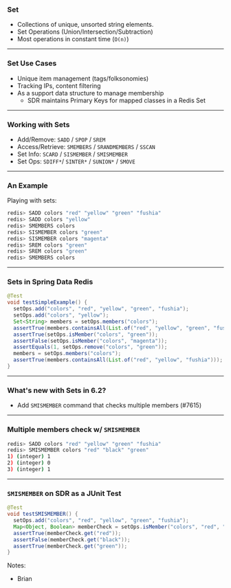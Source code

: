 ### Set

- Collections of unique, unsorted string elements.
- Set Operations (Union/Intersection/Subtraction)
- Most operations in constant time (`O(n)`)

---

### Set Use Cases

- Unique item management (tags/folksonomies)
- Tracking IPs, content filtering
- As a support data structure to manage membership
  - SDR maintains Primary Keys for mapped classes in a Redis Set

---

### Working with Sets

- Add/Remove: `SADD` / `SPOP` / `SREM`
- Access/Retrieve: `SMEMBERS` / `SRANDMEMBERS` / `SSCAN`
- Set Info: `SCARD` / `SISMEMBER` / `SMISMEMBER`
- Set Ops: `SDIFF*`/  `SINTER*` / `SUNION*` / `SMOVE`

---
### An Example

Playing with sets:

```bash
redis> SADD colors "red" "yellow" "green" "fushia"
redis> SADD colors "yellow"
redis> SMEMBERS colors
redis> SISMEMBER colors "green"
redis> SISMEMBER colors "magenta"
redis> SREM colors "green"
redis> SREM colors "green"
redis> SMEMBERS colors
```

---
### Sets in Spring Data Redis

```java
@Test
void testSimpleExample() {
  setOps.add("colors", "red", "yellow", "green", "fushia");
  setOps.add("colors", "yellow");
  Set<String> members = setOps.members("colors");
  assertTrue(members.containsAll(List.of("red", "yellow", "green", "fushia")));
  assertTrue(setOps.isMember("colors", "green"));
  assertFalse(setOps.isMember("colors", "magenta"));
  assertEquals(1, setOps.remove("colors", "green"));
  members = setOps.members("colors");
  assertTrue(members.containsAll(List.of("red", "yellow", "fushia")));
}
```

---
### What's new with Sets in 6.2?

- Add `SMISMEMBER` command that checks multiple members (#7615)

---
###  Multiple members check w/ `SMISMEMBER`

```bash
redis> SADD colors "red" "yellow" "green" "fushia"
redis> SMISMEMBER colors "red" "black" "green"
1) (integer) 1
2) (integer) 0
3) (integer) 1
```

---

### `SMISMEMBER` on SDR as a JUnit Test

```java
@Test
void testSMISMEMBER() {
  setOps.add("colors", "red", "yellow", "green", "fushia");
  Map<Object, Boolean> memberCheck = setOps.isMember("colors", "red", "black", "green");
  assertTrue(memberCheck.get("red"));
  assertFalse(memberCheck.get("black"));
  assertTrue(memberCheck.get("green"));
}
```


Notes:
- Brian

